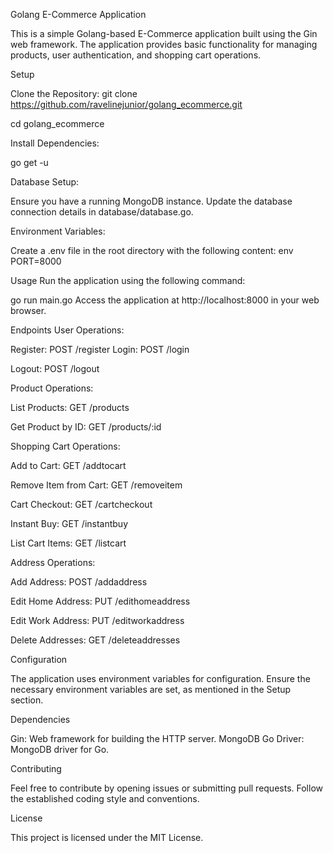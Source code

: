 Golang E-Commerce Application

This is a simple Golang-based E-Commerce application built using the Gin web framework. The application provides basic functionality for managing products, user authentication, and shopping cart operations.

Setup

Clone the Repository:
git clone https://github.com/ravelinejunior/golang_ecommerce.git

cd golang_ecommerce

Install Dependencies:

go get -u

Database Setup:

Ensure you have a running MongoDB instance.
Update the database connection details in database/database.go.


Environment Variables:

Create a .env file in the root directory with the following content:
env
PORT=8000



Usage
Run the application using the following command:

go run main.go
Access the application at http://localhost:8000 in your web browser.



Endpoints
User Operations:


Register: POST /register
Login: POST /login

Logout: POST /logout

Product Operations:

List Products: GET /products

Get Product by ID: GET /products/:id

Shopping Cart Operations:

Add to Cart: GET /addtocart

Remove Item from Cart: GET /removeitem

Cart Checkout: GET /cartcheckout

Instant Buy: GET /instantbuy

List Cart Items: GET /listcart

Address Operations:

Add Address: POST /addaddress

Edit Home Address: PUT /edithomeaddress

Edit Work Address: PUT /editworkaddress

Delete Addresses: GET /deleteaddresses


Configuration

The application uses environment variables for configuration. Ensure the necessary environment variables are set, as mentioned in the Setup section.


Dependencies

Gin: Web framework for building the HTTP server.
MongoDB Go Driver: MongoDB driver for Go.


Contributing

Feel free to contribute by opening issues or submitting pull requests. Follow the established coding style and conventions.

License

This project is licensed under the MIT License.
